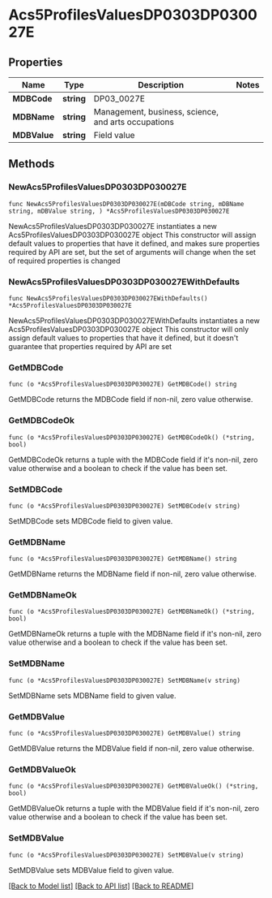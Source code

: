# Acs5ProfilesValuesDP0303DP030027E

## Properties

Name | Type | Description | Notes
------------ | ------------- | ------------- | -------------
**MDBCode** | **string** | DP03_0027E | 
**MDBName** | **string** | Management, business, science, and arts occupations | 
**MDBValue** | **string** | Field value | 

## Methods

### NewAcs5ProfilesValuesDP0303DP030027E

`func NewAcs5ProfilesValuesDP0303DP030027E(mDBCode string, mDBName string, mDBValue string, ) *Acs5ProfilesValuesDP0303DP030027E`

NewAcs5ProfilesValuesDP0303DP030027E instantiates a new Acs5ProfilesValuesDP0303DP030027E object
This constructor will assign default values to properties that have it defined,
and makes sure properties required by API are set, but the set of arguments
will change when the set of required properties is changed

### NewAcs5ProfilesValuesDP0303DP030027EWithDefaults

`func NewAcs5ProfilesValuesDP0303DP030027EWithDefaults() *Acs5ProfilesValuesDP0303DP030027E`

NewAcs5ProfilesValuesDP0303DP030027EWithDefaults instantiates a new Acs5ProfilesValuesDP0303DP030027E object
This constructor will only assign default values to properties that have it defined,
but it doesn't guarantee that properties required by API are set

### GetMDBCode

`func (o *Acs5ProfilesValuesDP0303DP030027E) GetMDBCode() string`

GetMDBCode returns the MDBCode field if non-nil, zero value otherwise.

### GetMDBCodeOk

`func (o *Acs5ProfilesValuesDP0303DP030027E) GetMDBCodeOk() (*string, bool)`

GetMDBCodeOk returns a tuple with the MDBCode field if it's non-nil, zero value otherwise
and a boolean to check if the value has been set.

### SetMDBCode

`func (o *Acs5ProfilesValuesDP0303DP030027E) SetMDBCode(v string)`

SetMDBCode sets MDBCode field to given value.


### GetMDBName

`func (o *Acs5ProfilesValuesDP0303DP030027E) GetMDBName() string`

GetMDBName returns the MDBName field if non-nil, zero value otherwise.

### GetMDBNameOk

`func (o *Acs5ProfilesValuesDP0303DP030027E) GetMDBNameOk() (*string, bool)`

GetMDBNameOk returns a tuple with the MDBName field if it's non-nil, zero value otherwise
and a boolean to check if the value has been set.

### SetMDBName

`func (o *Acs5ProfilesValuesDP0303DP030027E) SetMDBName(v string)`

SetMDBName sets MDBName field to given value.


### GetMDBValue

`func (o *Acs5ProfilesValuesDP0303DP030027E) GetMDBValue() string`

GetMDBValue returns the MDBValue field if non-nil, zero value otherwise.

### GetMDBValueOk

`func (o *Acs5ProfilesValuesDP0303DP030027E) GetMDBValueOk() (*string, bool)`

GetMDBValueOk returns a tuple with the MDBValue field if it's non-nil, zero value otherwise
and a boolean to check if the value has been set.

### SetMDBValue

`func (o *Acs5ProfilesValuesDP0303DP030027E) SetMDBValue(v string)`

SetMDBValue sets MDBValue field to given value.



[[Back to Model list]](../README.md#documentation-for-models) [[Back to API list]](../README.md#documentation-for-api-endpoints) [[Back to README]](../README.md)


